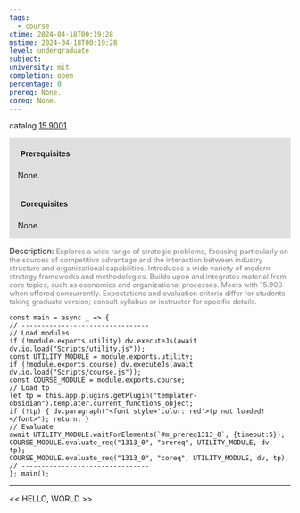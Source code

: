 ```yaml
---
tags:
  - course
ctime: 2024-04-18T00:19:28
mstime: 2024-04-18T00:19:28
level: undergraduate
subject: 
university: mit
completion: open
percentage: 0
prereq: None.
coreq: None.
---
```


catalog [15.9001](http://student.mit.edu/catalog/m15c.html#15.9001)

<span style="display: block; padding: 15px; background-color: rgb(100, 100, 100, 0.2);"><font id="m_prereq1313_0" style="display: block; font-family: Arial, sans-serif; font-weight: bold; padding: 5px">Prerequisites</font><br><span id="prereq1313_0">None.</span></span>
<span style="display: block; padding: 15px; background-color: rgb(100, 100, 100, 0.2);"><font id="m_coreq1313_0" style="display: block; font-family: Arial, sans-serif; font-weight: bold; padding: 5px">Corequisites</font><br><span id="coreq1313_0">None.</span></span>

<font style="">Description:</font>
<font style="color: grey; font-size: 0.8rem;">Explores a wide range of strategic problems, focusing particularly on the sources of competitive advantage and the interaction between industry structure and organizational capabilities. Introduces a wide variety of modern strategy frameworks and methodologies. Builds upon and integrates material from core topics, such as economics and organizational processes. Meets with 15.900 when offered concurrently. Expectations and evaluation criteria differ for students taking graduate version; consult syllabus or instructor for specific details.</font>

```dataviewjs
const main = async _ => {
// --------------------------------
// Load modules
if (!module.exports.utility) dv.executeJs(await dv.io.load("Scripts/utility.js"));
const UTILITY_MODULE = module.exports.utility;
if (!module.exports.course) dv.executeJs(await dv.io.load("Scripts/course.js"));
const COURSE_MODULE = module.exports.course;
// Load tp
let tp = this.app.plugins.getPlugin("templater-obsidian").templater.current_functions_object;
if (!tp) { dv.paragraph("<font style='color: red'>tp not loaded!</font>"); return; }
// Evaluate
await UTILITY_MODULE.waitForElements(`#m_prereq1313_0`, {timeout:5});
COURSE_MODULE.evaluate_req("1313_0", "prereq", UTILITY_MODULE, dv, tp);
COURSE_MODULE.evaluate_req("1313_0", "coreq", UTILITY_MODULE, dv, tp);
// --------------------------------
}; main();
```

---

<< HELLO, WORLD >>
